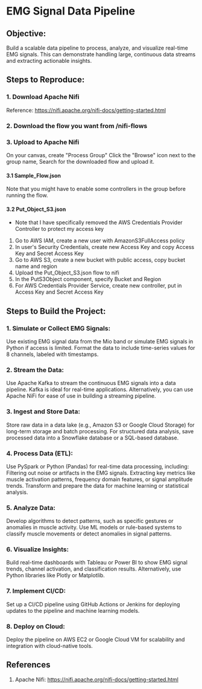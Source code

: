 # EMG Signal Data Pipeline
## Objective: 
Build a scalable data pipeline to process, analyze, and visualize real-time EMG signals. This can demonstrate handling large, continuous data streams and extracting actionable insights.

## Steps to Reproduce:
### 1. Download Apache Nifi
Reference: https://nifi.apache.org/nifi-docs/getting-started.html

### 2. Download the flow you want from /nifi-flows

### 3. Upload to Apache Nifi
On your canvas, create "Process Group"
Click the "Browse" icon next to the group name,
Search for the downloaded flow and upload it.

#### 3.1 Sample_Flow.json
Note that you might have to enable some controllers in the group before running the flow.

#### 3.2 Put_Object_S3.json
* Note that I have specifically removed the AWS Credentials Provider Controller to protect my access key <br>
1. Go to AWS IAM, create a new user with AmazonS3FullAccess policy <br>
2. In user's Security Credentials, create new Access Key and copy Access Key and Secret Access Key <br>
3. Go to AWS S3, create a new bucket with public access, copy bucket name and region <br>
4. Upload the Put_Object_S3.json flow to nifi <br>
5. In the PutS3Object component, specify Bucket and Region <br>
6. For AWS Credentials Provider Service, create new controller, put in Access Key and Secret Access Key <br>


## Steps to Build the Project:
### 1. Simulate or Collect EMG Signals:

Use existing EMG signal data from the Mio band or simulate EMG signals in Python if access is limited.
Format the data to include time-series values for 8 channels, labeled with timestamps.
### 2. Stream the Data:

Use Apache Kafka to stream the continuous EMG signals into a data pipeline. Kafka is ideal for real-time applications.
Alternatively, you can use Apache NiFi for ease of use in building a streaming pipeline.
### 3. Ingest and Store Data:

Store raw data in a data lake (e.g., Amazon S3 or Google Cloud Storage) for long-term storage and batch processing.
For structured data analysis, save processed data into a Snowflake database or a SQL-based database.
### 4. Process Data (ETL):

Use PySpark or Python (Pandas) for real-time data processing, including:
Filtering out noise or artifacts in the EMG signals.
Extracting key metrics like muscle activation patterns, frequency domain features, or signal amplitude trends.
Transform and prepare the data for machine learning or statistical analysis.
### 5. Analyze Data:

Develop algorithms to detect patterns, such as specific gestures or anomalies in muscle activity.
Use ML models or rule-based systems to classify muscle movements or detect anomalies in signal patterns.
### 6. Visualize Insights:

Build real-time dashboards with Tableau or Power BI to show EMG signal trends, channel activation, and classification results.
Alternatively, use Python libraries like Plotly or Matplotlib.
### 7. Implement CI/CD:

Set up a CI/CD pipeline using GitHub Actions or Jenkins for deploying updates to the pipeline and machine learning models.
### 8. Deploy on Cloud:

Deploy the pipeline on AWS EC2 or Google Cloud VM for scalability and integration with cloud-native tools.

## References
1. Apache Nifi: https://nifi.apache.org/nifi-docs/getting-started.html

